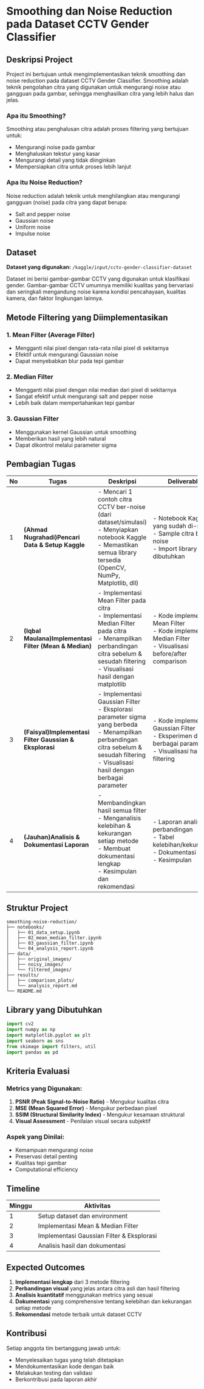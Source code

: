 # Smoothing dan Noise Reduction pada Dataset CCTV Gender Classifier

## Deskripsi Project

Project ini bertujuan untuk mengimplementasikan teknik smoothing dan noise reduction pada dataset CCTV Gender Classifier. Smoothing adalah teknik pengolahan citra yang digunakan untuk mengurangi noise atau gangguan pada gambar, sehingga menghasilkan citra yang lebih halus dan jelas.

### Apa itu Smoothing?

Smoothing atau penghalusan citra adalah proses filtering yang bertujuan untuk:
- Mengurangi noise pada gambar
- Menghaluskan tekstur yang kasar
- Mengurangi detail yang tidak diinginkan
- Mempersiapkan citra untuk proses lebih lanjut

### Apa itu Noise Reduction?

Noise reduction adalah teknik untuk menghilangkan atau mengurangi gangguan (noise) pada citra yang dapat berupa:
- Salt and pepper noise
- Gaussian noise
- Uniform noise
- Impulse noise

## Dataset

**Dataset yang digunakan:** `/kaggle/input/cctv-gender-classifier-dataset`

Dataset ini berisi gambar-gambar CCTV yang digunakan untuk klasifikasi gender. Gambar-gambar CCTV umumnya memiliki kualitas yang bervariasi dan seringkali mengandung noise karena kondisi pencahayaan, kualitas kamera, dan faktor lingkungan lainnya.

## Metode Filtering yang Diimplementasikan

### 1. Mean Filter (Average Filter)
- Mengganti nilai pixel dengan rata-rata nilai pixel di sekitarnya
- Efektif untuk mengurangi Gaussian noise
- Dapat menyebabkan blur pada tepi gambar

### 2. Median Filter
- Mengganti nilai pixel dengan nilai median dari pixel di sekitarnya
- Sangat efektif untuk mengurangi salt and pepper noise
- Lebih baik dalam mempertahankan tepi gambar

### 3. Gaussian Filter
- Menggunakan kernel Gaussian untuk smoothing
- Memberikan hasil yang lebih natural
- Dapat dikontrol melalui parameter sigma

## Pembagian Tugas

| No | Tugas | Deskripsi | Deliverable |
|----|-------|-----------|-------------|
| 1 | **(Ahmad Nugrahadi)Pencari Data & Setup Kaggle** | - Mencari 1 contoh citra CCTV ber-noise (dari dataset/simulasi)<br>- Menyiapkan notebook Kaggle<br>- Memastikan semua library tersedia (OpenCV, NumPy, Matplotlib, dll) | - Notebook Kaggle yang sudah di-setup<br>- Sample citra ber-noise<br>- Import library yang dibutuhkan |
| 2 | **(Iqbal Maulana)Implementasi Filter (Mean & Median)** | - Implementasi Mean Filter pada citra<br>- Implementasi Median Filter pada citra<br>- Menampilkan perbandingan citra sebelum & sesudah filtering<br>- Visualisasi hasil dengan matplotlib | - Kode implementasi Mean Filter<br>- Kode implementasi Median Filter<br>- Visualisasi before/after comparison |
| 3 | **(Faisyal)Implementasi Filter Gaussian & Eksplorasi** | - Implementasi Gaussian Filter<br>- Eksplorasi parameter sigma yang berbeda<br>- Menampilkan perbandingan citra sebelum & sesudah filtering<br>- Visualisasi hasil dengan berbagai parameter | - Kode implementasi Gaussian Filter<br>- Eksperimen dengan berbagai parameter<br>- Visualisasi hasil filtering |
| 4 | **(Jauhan)Analisis & Dokumentasi Laporan** | - Membandingkan hasil semua filter<br>- Menganalisis kelebihan & kekurangan setiap metode<br>- Membuat dokumentasi lengkap<br>- Kesimpulan dan rekomendasi | - Laporan analisis perbandingan<br>- Tabel kelebihan/kekurangan<br>- Dokumentasi hasil<br>- Kesimpulan |

## Struktur Project

```
smoothing-noise-reduction/
├── notebooks/
│   ├── 01_data_setup.ipynb
│   ├── 02_mean_median_filter.ipynb
│   ├── 03_gaussian_filter.ipynb
│   └── 04_analysis_report.ipynb
├── data/
│   ├── original_images/
│   ├── noisy_images/
│   └── filtered_images/
├── results/
│   ├── comparison_plots/
│   └── analysis_report.md
└── README.md
```

## Library yang Dibutuhkan

```python
import cv2
import numpy as np
import matplotlib.pyplot as plt
import seaborn as sns
from skimage import filters, util
import pandas as pd
```

## Kriteria Evaluasi

### Metrics yang Digunakan:
1. **PSNR (Peak Signal-to-Noise Ratio)** - Mengukur kualitas citra
2. **MSE (Mean Squared Error)** - Mengukur perbedaan pixel
3. **SSIM (Structural Similarity Index)** - Mengukur kesamaan struktural
4. **Visual Assessment** - Penilaian visual secara subjektif

### Aspek yang Dinilai:
- Kemampuan mengurangi noise
- Preservasi detail penting
- Kualitas tepi gambar
- Computational efficiency

## Timeline

| Minggu | Aktivitas |
|--------|-----------|
| 1 | Setup dataset dan environment |
| 2 | Implementasi Mean & Median Filter |
| 3 | Implementasi Gaussian Filter & Eksplorasi |
| 4 | Analisis hasil dan dokumentasi |

## Expected Outcomes

1. **Implementasi lengkap** dari 3 metode filtering
2. **Perbandingan visual** yang jelas antara citra asli dan hasil filtering
3. **Analisis kuantitatif** menggunakan metrics yang sesuai
4. **Dokumentasi** yang comprehensive tentang kelebihan dan kekurangan setiap metode
5. **Rekomendasi** metode terbaik untuk dataset CCTV

## Kontribusi

Setiap anggota tim bertanggung jawab untuk:
- Menyelesaikan tugas yang telah ditetapkan
- Mendokumentasikan kode dengan baik
- Melakukan testing dan validasi
- Berkontribusi pada laporan akhir
